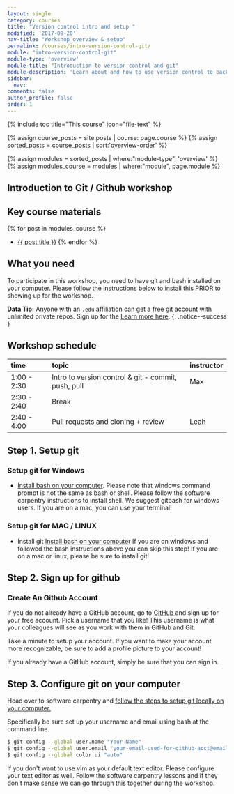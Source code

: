 ```yaml
---
layout: single
category: courses
title: "Version control intro and setup "
modified: '2017-09-20'
nav-title: "Workshop overview & setup"
permalink: /courses/intro-version-control-git/
module: "intro-version-control-git"
module-type: 'overview'
module-title: "Introduction to version control and git"
module-description: 'Learn about and how to use version control to back up your work.'
sidebar:
  nav:
comments: false
author_profile: false
order: 1
---
```


{% include toc title="This course" icon="file-text" %}

{% assign course_posts = site.posts | course: page.course %}
{% assign sorted_posts = course_posts | sort:'overview-order' %}

{% assign modules = sorted_posts | where:"module-type", 'overview' %}
{% assign modules_course = modules | where:"module", page.module %}

<div class="notice--info" markdown="1">

## <i class="fa fa-ship" aria-hidden="true"></i> Introduction to Git / Github workshop

## Key course materials

{% for post in modules_course %}
 * <a href="{{ site.url }}{{ post.permalink }}">{{ post.title }}</a>
{% endfor %}

## What you need

To participate in this workshop, you need to have git and bash installed on your
computer. Please follow the instructions below to install this PRIOR to showing up for the workshop.

</div>


<i class="fa fa-star"></i> **Data Tip:** Anyone with an `.edu` affiliation can get a
free git account with unlimited private repos. Sign up for the
<a href="https://help.github.com/articles/discounted-organization-accounts/" target="_blank" >Learn more here</a>.
{: .notice--success }


<!-- an overview module specifies the overview content for the course including syllabus and any assignments  module-type: 'session' specified a week or a particular set of content surrounding a topic - eg internship seminar, etc -->

## <i class="fa fa-calendar-check-o" aria-hidden="true"></i> Workshop schedule

| time        | topic                                               | instructor |
|:------------|:----------------------------------------------------|:-----------|
| 1:00 - 2:30 | Intro to version control & git - commit, push, pull | Max        |
| 2:30 - 2:40 | Break                                               |            |
| 2:40 - 4:00 | Pull requests and cloning + review                  | Leah       |


## Step 1. Setup git

### Setup git for Windows

* <a href="https://swcarpentry.github.io/workshop-template/#shell" target="_blank">Install bash on your computer</a>. Please note that windows command prompt is not the same as bash or shell. Please follow the software carpentry instructions to install shell. We suggest gitbash for windows users. If you are on a mac, you can use your terminal!

### Setup git for MAC / LINUX

* Install git <a href="https://swcarpentry.github.io/workshop-template/#git" target="_blank">Install bash on your computer</a> If you are on windows and
followed the bash instructions above you can skip this step! If you are on a mac or linux, please be sure to install git!

## Step 2. Sign up for github

### Create An Github Account
If you do not already have a GitHub account, go to <a href="http://github.com" target="_blank" >GitHub </a> and sign up for
your free account. Pick a username that you like! This username is what your
colleagues will see as you work with them in GitHub and Git.

Take a minute to setup your account. If you want to make your account more
recognizable, be sure to add a profile picture to your account!

If you already have a GitHub account, simply be sure that you can sign in.

## Step 3. Configure git on your computer
Head over to software carpentry and <a href = "http://swcarpentry.github.io/git-novice/02-setup/follow" target = "_blank">follow the steps to setup git locally on your
computer.  </a>

Specifically be sure set up your username and email using bash at the command line.

```bash
$ git config --global user.name "Your Name"
$ git config --global user.email "your-email-used-for-github-acct@email.com"
$ git config --global color.ui "auto"
```

If you don't want to use vim as your default text editor. Please configure your
text editor as well. Follow the software carpentry lessons and if they don't make
sense we can go through this together during the workshop.
